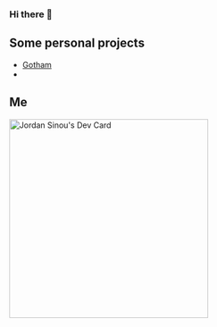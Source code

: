 ### Hi there 👋

## Some personal projects

- [Gotham](https://sinouj.github.io/gotham/)
- 

## Me
<a href="https://app.daily.dev/nouuns"><img src="https://api.daily.dev/devcards/v2/3620f57ef43d4ad88653e4186e9cd5ec.png?r=hji" width="356" alt="Jordan Sinou's Dev Card"/></a>

<!--
**sinouJ/sinouJ** is a ✨ _special_ ✨ repository because its `README.md` (this file) appears on your GitHub profile.

Here are some ideas to get you started:

- 🔭 I’m currently working on ...
- 🌱 I’m currently learning ...
- 👯 I’m looking to collaborate on ...
- 🤔 I’m looking for help with ...
- 💬 Ask me about ...
- 📫 How to reach me: ...
- 😄 Pronouns: ...
- ⚡ Fun fact: ...
-->
